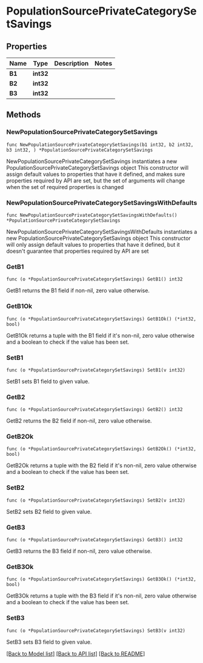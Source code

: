 # PopulationSourcePrivateCategorySetSavings

## Properties

Name | Type | Description | Notes
------------ | ------------- | ------------- | -------------
**B1** | **int32** |  | 
**B2** | **int32** |  | 
**B3** | **int32** |  | 

## Methods

### NewPopulationSourcePrivateCategorySetSavings

`func NewPopulationSourcePrivateCategorySetSavings(b1 int32, b2 int32, b3 int32, ) *PopulationSourcePrivateCategorySetSavings`

NewPopulationSourcePrivateCategorySetSavings instantiates a new PopulationSourcePrivateCategorySetSavings object
This constructor will assign default values to properties that have it defined,
and makes sure properties required by API are set, but the set of arguments
will change when the set of required properties is changed

### NewPopulationSourcePrivateCategorySetSavingsWithDefaults

`func NewPopulationSourcePrivateCategorySetSavingsWithDefaults() *PopulationSourcePrivateCategorySetSavings`

NewPopulationSourcePrivateCategorySetSavingsWithDefaults instantiates a new PopulationSourcePrivateCategorySetSavings object
This constructor will only assign default values to properties that have it defined,
but it doesn't guarantee that properties required by API are set

### GetB1

`func (o *PopulationSourcePrivateCategorySetSavings) GetB1() int32`

GetB1 returns the B1 field if non-nil, zero value otherwise.

### GetB1Ok

`func (o *PopulationSourcePrivateCategorySetSavings) GetB1Ok() (*int32, bool)`

GetB1Ok returns a tuple with the B1 field if it's non-nil, zero value otherwise
and a boolean to check if the value has been set.

### SetB1

`func (o *PopulationSourcePrivateCategorySetSavings) SetB1(v int32)`

SetB1 sets B1 field to given value.


### GetB2

`func (o *PopulationSourcePrivateCategorySetSavings) GetB2() int32`

GetB2 returns the B2 field if non-nil, zero value otherwise.

### GetB2Ok

`func (o *PopulationSourcePrivateCategorySetSavings) GetB2Ok() (*int32, bool)`

GetB2Ok returns a tuple with the B2 field if it's non-nil, zero value otherwise
and a boolean to check if the value has been set.

### SetB2

`func (o *PopulationSourcePrivateCategorySetSavings) SetB2(v int32)`

SetB2 sets B2 field to given value.


### GetB3

`func (o *PopulationSourcePrivateCategorySetSavings) GetB3() int32`

GetB3 returns the B3 field if non-nil, zero value otherwise.

### GetB3Ok

`func (o *PopulationSourcePrivateCategorySetSavings) GetB3Ok() (*int32, bool)`

GetB3Ok returns a tuple with the B3 field if it's non-nil, zero value otherwise
and a boolean to check if the value has been set.

### SetB3

`func (o *PopulationSourcePrivateCategorySetSavings) SetB3(v int32)`

SetB3 sets B3 field to given value.



[[Back to Model list]](../README.md#documentation-for-models) [[Back to API list]](../README.md#documentation-for-api-endpoints) [[Back to README]](../README.md)


